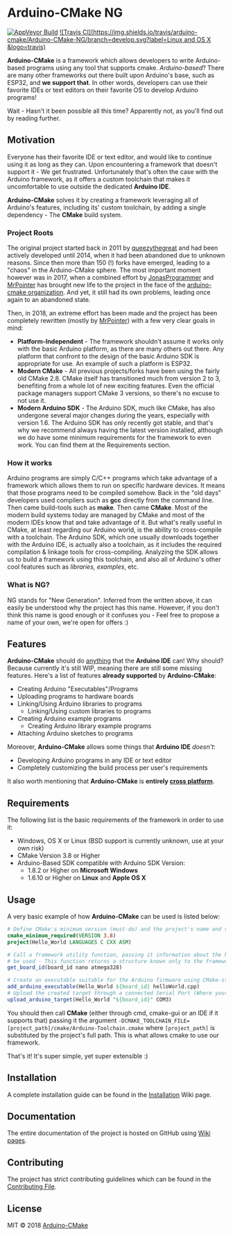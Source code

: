 # Arduino-CMake NG

[![AppVeyor Build](https://ci.appveyor.com/api/projects/status/github/arduino-cmake/Arduino-CMake-NG?svg=true&passingText=Windows%20-%20Passing&failingText=Windows%20-%20Failing&pendingText=Windows%20-%20Pending)](https://ci.appveyor.com/project/arduino-cmake/arduino-cmake-ng)
[![Travis CI](https://img.shields.io/travis/arduino-cmake/Arduino-CMake-NG/branch=develop.svg?label=Linux and OS X &logo=travis)](https://travis-ci.org/arduino-cmake/Arduino-CMake-NG)

**Arduino-CMake** is a framework which allows developers to write Arduino-based programs using any tool that supports cmake. *Arduino-based*? There are many other frameworks out there built upon Arduino's base, such as ESP32, and **we support that**.
In other words, developers can use their favorite IDEs or text editors on their favorite OS to develop Arduino programs!

Wait - Hasn't it been possible all this time? Apparently not, as you'll find out by reading further.

## Motivation

Everyone has their favorite IDE or text editor, and would like to continue using it as long as they can.
Upon encountering a framework that doesn't support it - We get frustrated.
Unfortunately that's often the case with the Arduino framework, as it offers a custom toolchain that makes it uncomfortable to use outside the dedicated **Arduino IDE**.

**Arduino-CMake** solves it by creating a framework leveraging all of Arduino's features, including its' custom toolchain, by adding a single dependency - The **CMake** build system.

### Project Roots

The original project started back in 2011 by [queezythegreat](https://github.com/queezythegreat) and had been actively developed until 2014,  when it had been abandoned due to unknown reasons.
Since then more than 150 (!) forks have emerged, leading to a "chaos" in the Arduino-CMake sphere.
The most important moment however was in 2017, when a combined effort by [JonasProgrammer](https://github.com/JonasProgrammer) and [MrPointer](https://github.com/MrPointer) has brought new life to the project in the face of the [arduino-cmake organization](https://github.com/arduino-cmake).
And yet, it still had its own problems, leading once again to an abandoned state.

Then, in 2018, an extreme effort has been made and the project has been completely rewritten (mostly by [MrPointer](https://github.com/MrPointer)) with a few very clear goals in mind:

- **Platform-Independent** - The framework shouldn't assume it works only with the basic Arduino platform, as there are many others out there. Any platform that confront to the design of the basic Arduino SDK is appropriate for use. An example of such a platform is ESP32.
- **Modern CMake** - All previous projects/forks have been using the fairly old CMake 2.8. CMake itself has transitioned much from version 2 to 3, benefiting from a whole lot of new exciting features. Even the official package managers support CMake 3 versions, so there's no excuse to not use it.
- **Modern Arduino SDK** - The Arduino SDK, much like CMake, has also undergone several major changes during the years, especially with version 1.6. The Arduino SDK has only recently got stable, and that's why we recommend always having the latest version installed, although we do have some minimum requirements for the framework to even work. You can find them at the Requirements section.

### How it works

Arduino programs are simply C/C++ programs which take advantage of a framework which allows them to run on specific hardware devices. It means that those programs need to be compiled somehow.
Back in the "old days" developers used compilers such as **gcc** directly from the command line. Then came build-tools such as **make**. Then came **CMake**.
Most of the modern build systems today are managed by CMake and most of the modern IDEs know that and take advantage of it.
But what's really useful in CMake, at least regarding our Arduino world, is the ability to cross-compile with a  toolchain.
The Arduino SDK, which one usually downloads together with the Arduino IDE, is actually also a toolchain, as it includes the required compilation & linkage tools for cross-compiling.
Analyzing the SDK allows us to build a framework using this toolchain, and also all of Arduino's other cool features such as *libraries, examples*, etc.

### What is NG?

NG stands for "New Generation".
Inferred from the written above, it can easily be understood why the project has this name.
However, if you don't think this name is good enough or it confuses you - Feel free to propose a name of your own, we're open for offers :)

## Features

**Arduino-CMake** should do <u>anything</u> that the **Arduino IDE** can!
Why should? Because currently it's still WIP, meaning there are still some missing features.
Here's a list of features **already supported** by **Arduino-CMake**:

* Creating Arduino "Executables"/Programs
* Uploading programs to hardware boards
* Linking/Using Arduino libraries to programs
  * Linking/Using custom libraries to programs
* Creating Arduino example programs
  * Creating Arduino library example programs
* Attaching Arduino sketches to programs

Moreover, **Arduino-CMake** allows some things that **Arduino IDE** *doesn't*:

- Developing Arduino programs in any IDE or text editor
- Completely customizing the build process per user's requirements

It also worth mentioning that **Arduino-CMake** is **entirely <u>cross platform</u>**.

## Requirements

The following list is the basic requirements of the framework in order to use it:

* Windows, OS X or Linux (BSD support is currently unknown, use at your own risk)
* CMake Version 3.8 or Higher
* Arduino-Based SDK compatible with Arduino SDK Version:
  * 1.8.2 or Higher on **Microsoft Windows**
  * 1.6.10 or Higher on **Linux** and **Apple OS X**

## Usage

A very basic example of how **Arduino-CMake** can be used is listed below:

```cmake
# Define CMake's minimum version (must-do) and the project's name and supported languages
cmake_minimum_required(VERSION 3.8)
project(Hello_World LANGUAGES C CXX ASM)

# Call a framework utility function, passing it information about the hardware board that will
# be used - This function returns a structure known only to the framework
get_board_id(board_id nano atmega328)

# Create an executable suitable for the Arduino firmware using CMake-style target-creation
add_arduino_executable(Hello_World ${board_id} helloWorld.cpp)
# Upload the created target through a connected Serial Port (Where your board is connected to)
upload_arduino_target(Hello_World "${board_id}" COM3)
```

You should then call **CMake** (either through cmd, cmake-gui or an IDE if it supports that) passing it the argument `-DCMAKE_TOOLCHAIN_FILE=[project_path]/cmake/Arduino-Toolchain.cmake` where `[project_path]` is substituted by the project's full path. This is what allows cmake to use our framework.

That's it! It's super simple, yet super extensible :)

## Installation

A complete installation guide can be found in the [Installation](https://github.com/arduino-cmake/arduino-cmake/wiki/Installation) Wiki page.

## Documentation

The entire documentation of the project is hosted on GitHub using [Wiki pages](https://github.com/arduino-cmake/arduino-cmake/wiki).

## Contributing

The project has strict contributing guidelines which can be found in the [Contributing File](https://github.com/arduino-cmake/arduino-cmake/blob/develop/CONTRIBUTING.md).

## License

MIT © 2018 [Arduino-CMake](https://github.com/arduino-cmake/arduino-cmake/blob/docs/LICENSE.md)
